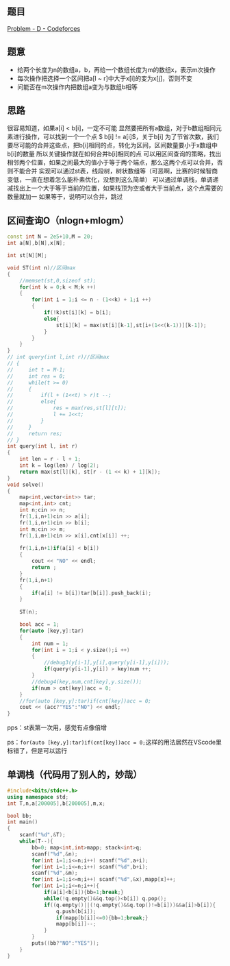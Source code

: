 ## 题目
[Problem - D - Codeforces](https://www.cnblogs.com/cfddfc/p/17026079.html)
## 题意
- 给两个长度为n的数组a，b，再给一个数组长度为m的数组x，表示m次操作
- 每次操作把选择一个区间把a[l ~ r]中大于x[i]的变为x[j]，否则不变
- 问能否在m次操作内把数组a变为与数组b相等
## 思路
很容易知道，如果a[i] < b[i]，一定不可能
显然要把所有a数组，对于b数组相同元素进行操作，可以找到一个一个点 $ b[i] != a[i]$，关于b[i]
为了节省次数，我们要尽可能的合并这些点，把b[i]相同的点，转化为区间，区间数量要小于x数组中b[i]的数量
所以关键操作就在如何合并b[i]相同的点
可以用区间查询的策略，找出相邻两个位置，如果之间最大的值小于等于两个端点，那么这两个点可以合并，否则不能合并
实现可以通过st表，线段树，树状数组等（可恶啊，比赛的时候智商变低，一直在想着怎么能朴素优化，没想到这么简单）
可以通过单调栈，单调递减找出上一个大于等于当前的位置，如果栈顶为空或者大于当前点，这个点需要的数量就加一
如果等于，说明可以合并，跳过
 
## 区间查询O（nlogn+mlogm）
```cpp
const int N = 2e5+10,M = 20;
int a[N],b[N],x[N];

int st[N][M];

void ST(int n)//区间max
{
    //memset(st,0,sizeof st);
    for(int k = 0;k < M;k ++)
    {
        for(int i = 1;i <= n - (1<<k) + 1;i ++)
        {
            if(!k)st[i][k] = b[i];
            else{
                st[i][k] = max(st[i][k-1],st[i+(1<<(k-1))][k-1]);
            }
        }
    }
}
// int query(int l,int r)//区间max
// {
//     int t = M-1;
//     int res = 0;
//     while(t >= 0)
//     {
//         if(l + (1<<t) > r)t --;
//         else{
//             res = max(res,st[l][t]);
//             l += 1<<t;
//         }
//     }
//     return res;
// }
int query(int l, int r)
{
    int len = r - l + 1;
    int k = log(len) / log(2);
    return max(st[l][k], st[r - (1 << k) + 1][k]);
}
void solve() 
{
    map<int,vector<int>> tar;
    map<int,int> cnt;
    int n;cin >> n;
    fr(1,i,n+1)cin >> a[i];
    fr(1,i,n+1)cin >> b[i];
    int m;cin >> m;
    fr(1,i,m+1)cin >> x[i],cnt[x[i]] ++;
    
    fr(1,i,n+1)if(a[i] < b[i])
    {
        cout << "NO" << endl;
        return ;
    }
    fr(1,i,n+1)
    {
        if(a[i] != b[i])tar[b[i]].push_back(i);
    }
    
    ST(n);

    bool acc = 1;
    for(auto [key,y]:tar)
    {
        int num = 1;
        for(int i = 1;i < y.size();i ++)
        {
            //debug3(y[i-1],y[i],query(y[i-1],y[i]));
            if(query(y[i-1],y[i]) > key)num ++;
        }
        //debug4(key,num,cnt[key],y.size());
        if(num > cnt[key])acc = 0;
    }
    //for(auto [key,y]:tar)if(cnt[key])acc = 0;
    cout << (acc?"YES":"NO") << endl;
}

```
pps：st表第一次用，感觉有点像倍增

ps：`for(auto [key,y]:tar)if(cnt[key])acc = 0;`这样的用法居然在VScode里标错了，但是可以运行

## 单调栈（代码用了别人的，妙哉）
```cpp
#include<bits/stdc++.h>
using namespace std;
int T,n,a[200005],b[200005],m,x;

bool bb;
int main()
{
    scanf("%d",&T);
    while(T--){
        bb=0; map<int,int>mapp; stack<int>q;
        scanf("%d",&n);
        for(int i=1;i<=n;i++) scanf("%d",a+i);
        for(int i=1;i<=n;i++) scanf("%d",b+i);
        scanf("%d",&m);
        for(int i=1;i<=m;i++) scanf("%d",&x),mapp[x]++;
        for(int i=1;i<=n;i++){
            if(a[i]<b[i]){bb=1;break;}
            while(!q.empty()&&q.top()<b[i]) q.pop();
            if((q.empty()||(!q.empty()&&q.top()!=b[i]))&&a[i]>b[i]){
                q.push(b[i]);
                if(mapp[b[i]]<=0){bb=1;break;}
                mapp[b[i]]--;                    
            }
        }
        puts((bb?"NO":"YES"));
    }
}
 ```


 